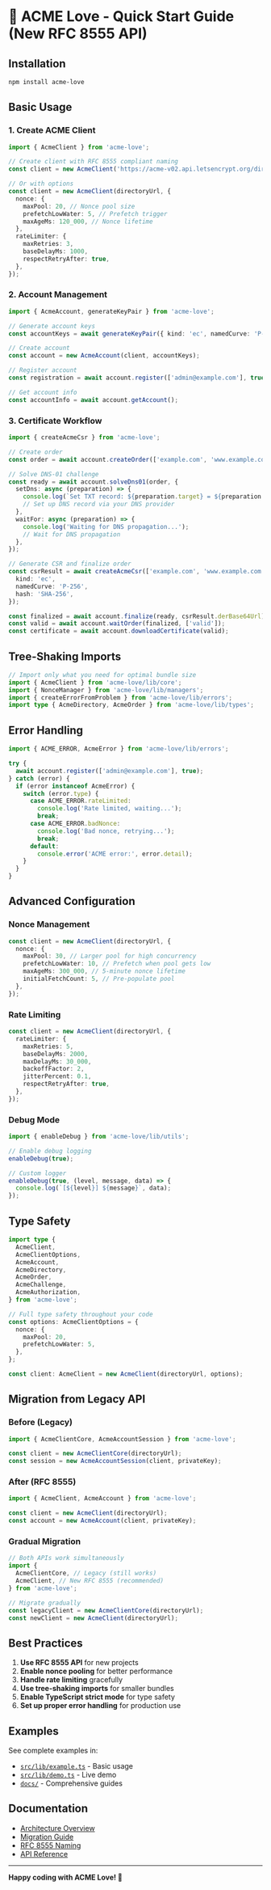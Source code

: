 # 🚀 ACME Love - Quick Start Guide (New RFC 8555 API)

## Installation

```bash
npm install acme-love
```

## Basic Usage

### 1. Create ACME Client

```typescript
import { AcmeClient } from 'acme-love';

// Create client with RFC 8555 compliant naming
const client = new AcmeClient('https://acme-v02.api.letsencrypt.org/directory');

// Or with options
const client = new AcmeClient(directoryUrl, {
  nonce: {
    maxPool: 20, // Nonce pool size
    prefetchLowWater: 5, // Prefetch trigger
    maxAgeMs: 120_000, // Nonce lifetime
  },
  rateLimiter: {
    maxRetries: 3,
    baseDelayMs: 1000,
    respectRetryAfter: true,
  },
});
```

### 2. Account Management

```typescript
import { AcmeAccount, generateKeyPair } from 'acme-love';

// Generate account keys
const accountKeys = await generateKeyPair({ kind: 'ec', namedCurve: 'P-256', hash: 'SHA-256' });

// Create account
const account = new AcmeAccount(client, accountKeys);

// Register account
const registration = await account.register(['admin@example.com'], true);

// Get account info
const accountInfo = await account.getAccount();
```

### 3. Certificate Workflow

```typescript
import { createAcmeCsr } from 'acme-love';

// Create order
const order = await account.createOrder(['example.com', 'www.example.com']);

// Solve DNS-01 challenge
const ready = await account.solveDns01(order, {
  setDns: async (preparation) => {
    console.log(`Set TXT record: ${preparation.target} = ${preparation.value}`);
    // Set up DNS record via your DNS provider
  },
  waitFor: async (preparation) => {
    console.log('Waiting for DNS propagation...');
    // Wait for DNS propagation
  },
});

// Generate CSR and finalize order
const csrResult = await createAcmeCsr(['example.com', 'www.example.com'], {
  kind: 'ec',
  namedCurve: 'P-256',
  hash: 'SHA-256',
});

const finalized = await account.finalize(ready, csrResult.derBase64Url);
const valid = await account.waitOrder(finalized, ['valid']);
const certificate = await account.downloadCertificate(valid);
```

## Tree-Shaking Imports

```typescript
// Import only what you need for optimal bundle size
import { AcmeClient } from 'acme-love/lib/core';
import { NonceManager } from 'acme-love/lib/managers';
import { createErrorFromProblem } from 'acme-love/lib/errors';
import type { AcmeDirectory, AcmeOrder } from 'acme-love/lib/types';
```

## Error Handling

```typescript
import { ACME_ERROR, AcmeError } from 'acme-love/lib/errors';

try {
  await account.register(['admin@example.com'], true);
} catch (error) {
  if (error instanceof AcmeError) {
    switch (error.type) {
      case ACME_ERROR.rateLimited:
        console.log('Rate limited, waiting...');
        break;
      case ACME_ERROR.badNonce:
        console.log('Bad nonce, retrying...');
        break;
      default:
        console.error('ACME error:', error.detail);
    }
  }
}
```

## Advanced Configuration

### Nonce Management

```typescript
const client = new AcmeClient(directoryUrl, {
  nonce: {
    maxPool: 30, // Larger pool for high concurrency
    prefetchLowWater: 10, // Prefetch when pool gets low
    maxAgeMs: 300_000, // 5-minute nonce lifetime
    initialFetchCount: 5, // Pre-populate pool
  },
});
```

### Rate Limiting

```typescript
const client = new AcmeClient(directoryUrl, {
  rateLimiter: {
    maxRetries: 5,
    baseDelayMs: 2000,
    maxDelayMs: 30_000,
    backoffFactor: 2,
    jitterPercent: 0.1,
    respectRetryAfter: true,
  },
});
```

### Debug Mode

```typescript
import { enableDebug } from 'acme-love/lib/utils';

// Enable debug logging
enableDebug(true);

// Custom logger
enableDebug(true, (level, message, data) => {
  console.log(`[${level}] ${message}`, data);
});
```

## Type Safety

```typescript
import type {
  AcmeClient,
  AcmeClientOptions,
  AcmeAccount,
  AcmeDirectory,
  AcmeOrder,
  AcmeChallenge,
  AcmeAuthorization,
} from 'acme-love';

// Full type safety throughout your code
const options: AcmeClientOptions = {
  nonce: {
    maxPool: 20,
    prefetchLowWater: 5,
  },
};

const client: AcmeClient = new AcmeClient(directoryUrl, options);
```

## Migration from Legacy API

### Before (Legacy)

```typescript
import { AcmeClientCore, AcmeAccountSession } from 'acme-love';

const client = new AcmeClientCore(directoryUrl);
const session = new AcmeAccountSession(client, privateKey);
```

### After (RFC 8555)

```typescript
import { AcmeClient, AcmeAccount } from 'acme-love';

const client = new AcmeClient(directoryUrl);
const account = new AcmeAccount(client, privateKey);
```

### Gradual Migration

```typescript
// Both APIs work simultaneously
import {
  AcmeClientCore, // Legacy (still works)
  AcmeClient, // New RFC 8555 (recommended)
} from 'acme-love';

// Migrate gradually
const legacyClient = new AcmeClientCore(directoryUrl);
const newClient = new AcmeClient(directoryUrl);
```

## Best Practices

1. **Use RFC 8555 API** for new projects
2. **Enable nonce pooling** for better performance
3. **Handle rate limiting** gracefully
4. **Use tree-shaking imports** for smaller bundles
5. **Enable TypeScript strict mode** for type safety
6. **Set up proper error handling** for production use

## Examples

See complete examples in:

- [`src/lib/example.ts`](src/lib/example.ts) - Basic usage
- [`src/lib/demo.ts`](src/lib/demo.ts) - Live demo
- [`docs/`](docs/) - Comprehensive guides

## Documentation

- [Architecture Overview](src/lib/README.md)
- [Migration Guide](docs/MIGRATION-PLAN.md)
- [RFC 8555 Naming](docs/RFC8555-NAMING.md)
- [API Reference](docs/)

---

**Happy coding with ACME Love! 🚀**

